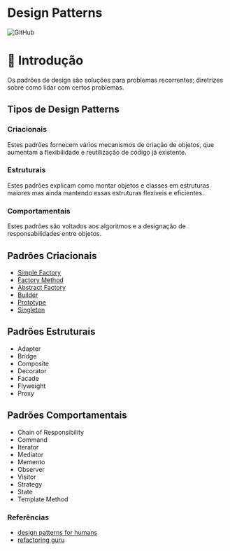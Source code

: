# Design Patterns

![GitHub](https://img.shields.io/github/license/ovalves/design-patterns)

🚀 Introdução
=================
Os padrões de design são soluções para problemas recorrentes; diretrizes sobre como lidar com certos problemas.

## Tipos de Design Patterns

### Criacionais
Estes padrões fornecem vários mecanismos de criação de objetos, que aumentam a flexibilidade e reutilização de código já existente.

### Estruturais
Estes padrões explicam como montar objetos e classes em estruturas maiores mas ainda mantendo essas estruturas flexíveis e eficientes.

### Comportamentais
Estes padrões são voltados aos algoritmos e a designação de responsabilidades entre objetos.

## Padrões Criacionais

* [Simple Factory](src/creational/SimpleFactory/README.md)
* [Factory Method](src/creational/FactoryMethod/README.md)
* [Abstract Factory](src/creational/AbstractFactory/README.md)
* [Builder](src/creational/Builder/README.md)
* [Prototype](src/creational/Prototype/README.md)
* [Singleton](src/creational/Singleton/README.md)

## Padrões Estruturais

* Adapter
* Bridge
* Composite
* Decorator
* Facade
* Flyweight
* Proxy

## Padrões Comportamentais

* Chain of Responsibility
* Command
* Iterator
* Mediator
* Memento
* Observer
* Visitor
* Strategy
* State
* Template Method

### Referências

- [design patterns for humans](https://github.com/kamranahmedse/design-patterns-for-humans)
- [refactoring guru](https://refactoring.guru/pt-br/design-patterns/catalog)
